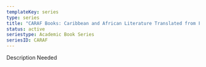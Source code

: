 ```yaml
---
templateKey: series
type: series
title: "CARAF Books: Caribbean and African Literature Translated from French"
status: active
seriestype: Academic Book Series
seriesID: CARAF
---
```

Description Needed